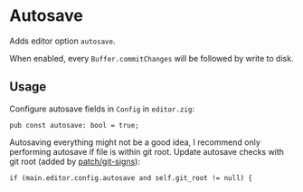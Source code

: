 # Autosave

Adds editor option `autosave`.

When enabled, every `Buffer.commitChanges` will be followed by write to disk.

## Usage

Configure autosave fields in `Config` in `editor.zig`:

```zig
pub const autosave: bool = true;
```

Autosaving everything might not be a good idea, I recommend only performing autosave if file is within git root.
Update autosave checks with git root (added by [patch/git-signs](/patch/git-signs)):

```zig
if (main.editor.config.autosave and self.git_root != null) {
```
